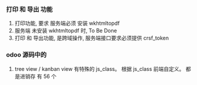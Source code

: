 ### 打印 和 导出 功能

1. 打印功能, 要求 服务端必须 安装 wkhtmltopdf
2. 服务端 未安装 wkhtmltopdf 时, To Be Done
3. 打印 和 导出功能, 是跨域操作, 服务端接口要求必须提供 crsf_token

### odoo 源码中的

1. tree view / kanban view 有特殊的 js_class。 根据 js_class 前端自定义。 都是进销存 有 56 个
